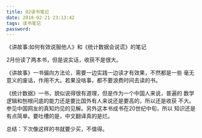 ```yaml
---
title: 02读书笔记
date: 2018-02-21 23:13:42
tags: 读书笔记
password:
---
```


《讲故事:如何有效说服他人》和《统计数据会说谎》的笔记

<!-- more -->
2月份读了两本书，但是说实话，收获不是很大。

《讲故事》一书偏向方法论，需要一边实践一边读才有效果，不然都是一些
毫无意义的废话，作用不大。若果没啥事，都不要浪费时间去读的书。

《统计数据》一书，貌似说得很有道理，但是作为一个中国人来说，普遍的
数学逻辑和刨根问底的能力还是要比国外有人来说还是要高的，所以还是收获
不大。参见中国网友的真知灼见的见解。另外这本书成书在20世纪中旬，所以
知识还是有点简单。要吐槽的是，中文翻译真的是烂。

总结：下次像这样的书就要少买，不值得。
